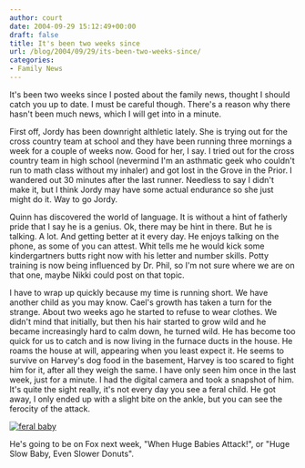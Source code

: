 ```yaml
---
author: court
date: 2004-09-29 15:12:49+00:00
draft: false
title: It's been two weeks since
url: /blog/2004/09/29/its-been-two-weeks-since/
categories:
- Family News
---
```


It's been two weeks since I posted about the family news, thought I should catch you up to date.  I must be careful though.  There's a reason why there hasn't been much news, which I will get into in a minute.

First off, Jordy has been downright althletic lately.  She is trying out for the cross country team at school and they have been running three mornings a week for a couple of weeks now.  Good for her, I  say.  I tried out for the cross country team in high school (nevermind I'm an asthmatic geek who couldn't run to math class without my inhaler) and got lost in the Grove in the Prior.  I wandered out 30 minutes after the last runner.  Needless to say I didn't make it, but I think Jordy may have some actual endurance so she just might do it.  Way to go Jordy.

Quinn has discovered the world of language.  It is without a hint of fatherly pride that I say he is a genius.  Ok, there may be hint in there.  But he is talking.  A lot.  And getting better at it every day.  He enjoys talking on the phone, as some of you can attest.  Whit tells me he would kick some kindergartners butts right now with his letter and number skills.  Potty training is now being influenced by Dr. Phil, so I'm not sure where we are on that one, maybe Nikki could post on that topic.

I have to wrap up quickly because my time is running short.  We have another child as you may know.  Cael's growth has taken a turn for the strange.  About two weeks ago he started to refuse to wear clothes.  We didn't mind that initially, but then his hair started to grow wild and he became increasingly hard to calm down, he turned wild.  He has become too quick for us to catch and is now living in the furnace ducts in the house.  He roams the house at will, appearing when you least expect it.  He seems to survive on Harvey's dog food in the basement, Harvey is too scared to fight him for it, after all they weigh the same.  I have only seen him once in the last week, just for a minute.  I had the digital camera and took a snapshot of him.  It's quite the sight really, it's not every day you see a feral child.  He got away, I only ended up with a slight bite on the ankle, but you can see the ferocity of the attack.

[![feral baby](http://static.flickr.com/61/199957691_370801620e_b.jpg)
](http://www.flickr.com/photos/_court/199957691/)

He's going to be on Fox next week, "When Huge Babies Attack!", or "Huge Slow Baby, Even Slower Donuts".
